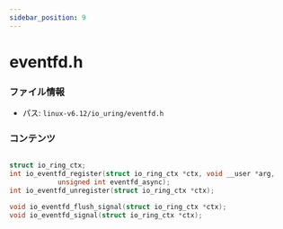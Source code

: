 ```yaml
---
sidebar_position: 9
---
```

# eventfd.h

### ファイル情報

- パス: `linux-v6.12/io_uring/eventfd.h`

### コンテンツ

```h

struct io_ring_ctx;
int io_eventfd_register(struct io_ring_ctx *ctx, void __user *arg,
			unsigned int eventfd_async);
int io_eventfd_unregister(struct io_ring_ctx *ctx);

void io_eventfd_flush_signal(struct io_ring_ctx *ctx);
void io_eventfd_signal(struct io_ring_ctx *ctx);

```
